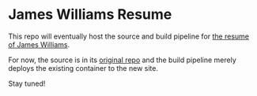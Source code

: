 # James Williams Resume

This repo will eventually host the source and build pipeline for [the resume of James Williams][resume_url]. 

For now, the source is in its [original repo][old_repo] and the build pipeline merely deploys the existing container to the new site. 

Stay tuned!

[resume_url]: https://jameswilliams.me/resume
[old_repo]: https://github.com/willia4/resume